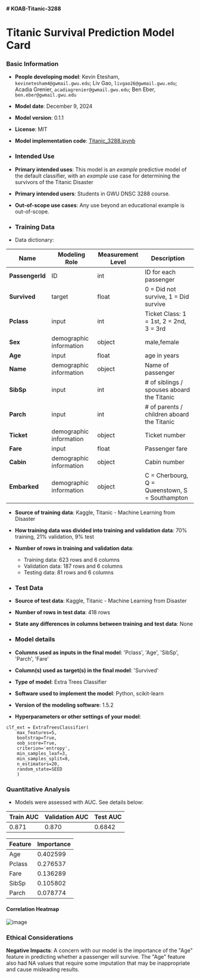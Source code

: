 **# KOAB-Titanic-3288**

# Titanic Survival Prediction Model Card

### Basic Information

* **People developing model**: Kevin Etesham, `kevinetesham4@gwmail.gwu.edu`; Liv Gao, `livgao26@gwmail.gwu.edu`; Acadia Grenier, `acadiagrenier@gwmail.gwu.edu`; Ben Eber, `ben.eber@gwmail.gwu.edu`
* **Model date**: December 9, 2024
* **Model version**: 0.1.1
* **License**: MIT
* **Model implementation code**: [Titanic_3288.ipynb](https://github.com/kevinete4/KOAB-Titanic-3288/blob/main/Titanic_3288.ipynb)

* ### Intended Use
* **Primary intended uses**: This model is an *example* predictive model of the default classifier, with an *example* use case for determining the survivors of the Titanic Disaster
* **Primary intended users**: Students in GWU DNSC 3288 course.
* **Out-of-scope use cases**: Any use beyond an educational example is out-of-scope.

* ### Training Data

* Data dictionary: 

| Name | Modeling Role | Measurement Level| Description|
| ---- | ------------- | ---------------- | ---------- |
| **PassengerId** | ID | int | ID for each passenger |
|**Survived**| target | float | 0 = Did not survive, 1 = Did survive  |
| **Pclass** | input | int | Ticket Class: 1 = 1st, 2 = 2nd, 3 = 3rd |
| **Sex** | demographic information | object | male,female |
| **Age** | input | float | age in years |
| **Name** | demographic information | object | Name of passenger |
| **SibSp** | input | int | 	# of siblings / spouses aboard the Titanic |
| **Parch** | input | int | 	# of parents / children aboard the Titanic |
| **Ticket** | demographic information | object | Ticket number |
| **Fare** | input | float | Passenger fare |
| **Cabin** | demographic information | object | Cabin number |
| **Embarked** | demographic information | object | C = Cherbourg, Q = Queenstown, S = Southampton |

* **Source of training data**: Kaggle, Titanic - Machine Learning from Disaster
* **How training data was divided into training and validation data**: 70% training, 21% validation, 9% test
* **Number of rows in training and validation data**:
  * Training data: 623 rows and 6 columns
  * Validation data: 187 rows and 6 columns
  * Testing data: 81 rows and 6 columns
 
* ### Test Data
* **Source of test data**: Kaggle, Titanic - Machine Learning from Disaster
* **Number of rows in test data**: 418 rows
* **State any differences in columns between training and test data**: None

* ### Model details
* **Columns used as inputs in the final model**: 'Pclass', 'Age', 'SibSp', 'Parch', 'Fare'
* **Column(s) used as target(s) in the final model**: 'Survived'
* **Type of model**: Extra Trees Classifier
* **Software used to implement the model**: Python, scikit-learn
* **Version of the modeling software**: 1.5.2
* **Hyperparameters or other settings of your model**: 
```
clf_ext = ExtraTreesClassifier(
    max_features=5,
    bootstrap=True,
    oob_score=True,
    criterion='entropy',
    min_samples_leaf=3,
    min_samples_split=8,
    n_estimators=20,
    random_state=SEED
    )
```
### Quantitative Analysis

* Models were assessed with AUC. See details below:

| Train AUC | Validation AUC | Test AUC |
| ------ | ------- | -------- |
| 0.871 | 0.870 | 0.6842 |

| Feature | Importance |
|----------|--------------|
| Age  | 0.402599 |
|Pclass |	0.276537 |
| Fare |	0.136289 |
| SibSp |	0.105802 |
| Parch	| 0.078774 |

#### Correlation Heatmap
![image](https://github.com/user-attachments/assets/b50f3ba9-6f61-42ac-96ff-6efe3ce6d3d5)

### Ethical Considerations
**Negative Impacts**: A concern with our model is the importance of the "Age" feature in predicting whether a passenger will survive. The "Age" feature also had NA values that require some imputation that may be inappropriate and cause misleading results.



